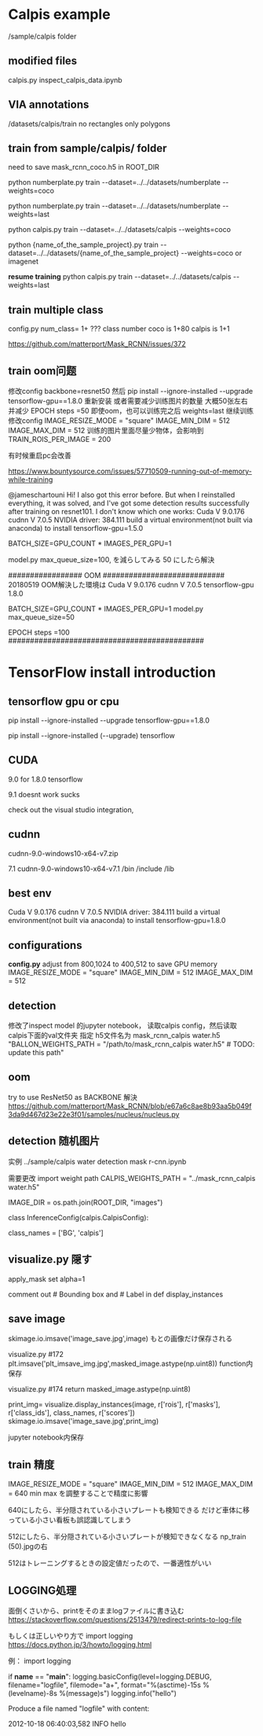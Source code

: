 # Calpis example
/sample/calpis folder

## modified files
calpis.py
inspect_calpis_data.ipynb

## VIA annotations
/datasets/calpis/train
no rectangles only polygons


## train from sample/calpis/ folder
need to save mask_rcnn_coco.h5 in ROOT_DIR

python numberplate.py train --dataset=../../datasets/numberplate --weights=coco

python numberplate.py train --dataset=../../datasets/numberplate --weights=last

python calpis.py train --dataset=../../datasets/calpis --weights=coco

python {name_of_the_sample_project}.py train --dataset=../../datasets/{name_of_the_sample_project} --weights=coco or imagenet


**resume training**
python calpis.py train --dataset=../../datasets/calpis --weights=last


## train multiple class
config.py num_class= 1+ ??? class number
coco is 1+80
calpis is 1+1

https://github.com/matterport/Mask_RCNN/issues/372




## train oom问题
修改config backbone=resnet50
然后 pip install --ignore-installed --upgrade tensorflow-gpu==1.8.0 重新安装
或者需要减少训练图片的数量 大概50张左右
并减少 EPOCH steps =50
即使oom，也可以训练完之后 weights=last 继续训练
修改config
IMAGE_RESIZE_MODE = "square"
IMAGE_MIN_DIM = 512
IMAGE_MAX_DIM = 512
训练的图片里面尽量少物体，会影响到 TRAIN_ROIS_PER_IMAGE = 200

有时候重启pc会改善


https://www.bountysource.com/issues/57710509-running-out-of-memory-while-training

@jameschartouni
Hi!
I also got this error before.
But when I reinstalled everything, it was solved, and I've got some detection results successfully after training on resnet101. I don't know which one works:
Cuda V 9.0.176
cudnn V 7.0.5
NVIDIA driver: 384.111
build a virtual environment(not built via anaconda) to install tensorflow-gpu=1.5.0


BATCH_SIZE=GPU_COUNT * IMAGES_PER_GPU=1

model.py
max_queue_size=100, を減らしてみる  50 にしたら解決


################# OOM ############################
20180519 OOM解決した環境は
Cuda V 9.0.176
cudnn V 7.0.5
tensorflow-gpu 1.8.0

BATCH_SIZE=GPU_COUNT * IMAGES_PER_GPU=1
model.py
max_queue_size=50

EPOCH steps =100
#############################################




# TensorFlow install introduction

## tensorflow gpu or cpu
pip install --ignore-installed --upgrade tensorflow-gpu==1.8.0

pip install --ignore-installed (--upgrade) tensorflow

## CUDA
9.0 for 1.8.0 tensorflow

9.1 doesnt work sucks

check out the visual studio integration,

## cudnn
cudnn-9.0-windows10-x64-v7.zip

7.1
cudnn-9.0-windows10-x64-v7.1
/bin
/include
/lib


## best env
Cuda V 9.0.176
cudnn V 7.0.5
NVIDIA driver: 384.111
build a virtual environment(not built via anaconda) to install tensorflow-gpu=1.8.0


## configurations
**config.py**
adjust from 800,1024 to 400,512 to save GPU memory
IMAGE_RESIZE_MODE = "square"
IMAGE_MIN_DIM = 512
IMAGE_MAX_DIM = 512


## detection
修改了inspect model 的jupyter notebook， 读取calpis config，然后读取 calpis下面的val文件夹
指定 h5文件名为 mask_rcnn_calpis water.h5
"BALLON_WEIGHTS_PATH = \"/path/to/mask_rcnn_calpis water.h5\"  # TODO: update this path"

## oom
try to use ResNet50 as BACKBONE 解決
https://github.com/matterport/Mask_RCNN/blob/e67a6c8ae8b93aa5b049f3da9d467d23e22e3f01/samples/nucleus/nucleus.py


## detection 随机图片
实例  ../sample/calpis water detection mask r-cnn.ipynb

需要更改
import
weight path
CALPIS_WEIGHTS_PATH = "../mask_rcnn_calpis water.h5"

IMAGE_DIR = os.path.join(ROOT_DIR, "images")

class InferenceConfig(calpis.CalpisConfig):

class_names = ['BG', 'calpis']




## visualize.py 隠す
apply_mask
set alpha=1

comment out # Bounding box and # Label in def display_instances


## save image
skimage.io.imsave('image_save.jpg',image)
もとの画像だけ保存される

visualize.py #172
plt.imsave('plt_imsave_img.jpg',masked_image.astype(np.uint8))
function内保存

visualize.py #174
return masked_image.astype(np.uint8)

print_img= visualize.display_instances(image, r['rois'], r['masks'], r['class_ids'],
                            class_names, r['scores'])
skimage.io.imsave('image_save.jpg',print_img)

jupyter notebook内保存

## train 精度
IMAGE_RESIZE_MODE = "square"
IMAGE_MIN_DIM = 512
IMAGE_MAX_DIM = 640
min max を調整することで精度に影響

640にしたら、半分隠されている小さいプレートも検知できる
だけど車体に移っている小さい看板も誤認識してしまう

512にしたら、半分隠されている小さいプレートが検知できなくなる
np_train (50).jpgの右

512はトレーニングするときの設定値だったので、一番適性がいい

## LOGGING処理
面倒くさいから、printをそのままlogファイルに書き込む
https://stackoverflow.com/questions/2513479/redirect-prints-to-log-file

もしくは正しいやり方で
import logging
https://docs.python.jp/3/howto/logging.html

例：
import logging

if __name__ == "__main__":
    logging.basicConfig(level=logging.DEBUG, filename="logfile", filemode="a+",
                        format="%(asctime)-15s %(levelname)-8s %(message)s")
    logging.info("hello")

Produce a file named "logfile" with content:

2012-10-18 06:40:03,582 INFO     hello
